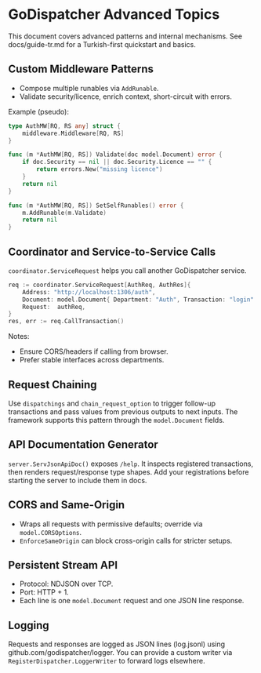 # GoDispatcher Advanced Topics

This document covers advanced patterns and internal mechanisms. See docs/guide-tr.md for a Turkish-first quickstart and basics.

## Custom Middleware Patterns

- Compose multiple runables via `AddRunable`.
- Validate security/licence, enrich context, short-circuit with errors.

Example (pseudo):
```go
type AuthMW[RQ, RS any] struct {
    middleware.Middleware[RQ, RS]
}

func (m *AuthMW[RQ, RS]) Validate(doc model.Document) error {
    if doc.Security == nil || doc.Security.Licence == "" {
        return errors.New("missing licence")
    }
    return nil
}

func (m *AuthMW[RQ, RS]) SetSelfRunables() error {
    m.AddRunable(m.Validate)
    return nil
}
```

## Coordinator and Service-to-Service Calls

`coordinator.ServiceRequest` helps you call another GoDispatcher service.

```go
req := coordinator.ServiceRequest[AuthReq, AuthRes]{
    Address: "http://localhost:1306/auth",
    Document: model.Document{ Department: "Auth", Transaction: "login" },
    Request:  authReq,
}
res, err := req.CallTransaction()
```

Notes:
- Ensure CORS/headers if calling from browser.
- Prefer stable interfaces across departments.

## Request Chaining

Use `dispatchings` and `chain_request_option` to trigger follow-up transactions and pass values from previous outputs to next inputs. The framework supports this pattern through the `model.Document` fields.

## API Documentation Generator

`server.ServJsonApiDoc()` exposes `/help`. It inspects registered transactions, then renders request/response type shapes. Add your registrations before starting the server to include them in docs.

## CORS and Same-Origin

- Wraps all requests with permissive defaults; override via `model.CORSOptions`.
- `EnforceSameOrigin` can block cross-origin calls for stricter setups.

## Persistent Stream API

- Protocol: NDJSON over TCP.
- Port: HTTP + 1.
- Each line is one `model.Document` request and one JSON line response.

## Logging

Requests and responses are logged as JSON lines (log.jsonl) using github.com/godispatcher/logger. You can provide a custom writer via `RegisterDispatcher.LoggerWriter` to forward logs elsewhere.
